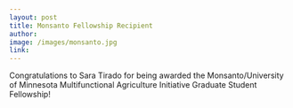 ```yaml
---
layout: post
title: Monsanto Fellowship Recipient
author: 
image: /images/monsanto.jpg
link: 
---
```


Congratulations to Sara Tirado for being awarded the Monsanto/University of Minnesota Multifunctional Agriculture Initiative Graduate Student Fellowship! 
